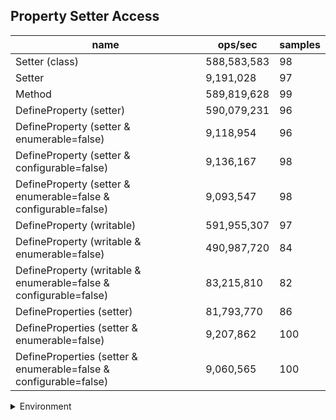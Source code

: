 ## Property Setter Access

|name|ops/sec|samples|
|-|-|-|
|Setter (class)|588,583,583|98|
|Setter|9,191,028|97|
|Method|589,819,628|99|
|DefineProperty (setter)|590,079,231|96|
|DefineProperty (setter & enumerable=false)|9,118,954|96|
|DefineProperty (setter & configurable=false)|9,136,167|98|
|DefineProperty (setter & enumerable=false & configurable=false)|9,093,547|98|
|DefineProperty (writable)|591,955,307|97|
|DefineProperty (writable & enumerable=false)|490,987,720|84|
|DefineProperty (writable & enumerable=false & configurable=false)|83,215,810|82|
|DefineProperties (setter)|81,793,770|86|
|DefineProperties (setter & enumerable=false)|9,207,862|100|
|DefineProperties (setter & enumerable=false & configurable=false)|9,060,565|100|


<details>
<summary>Environment</summary>

* __Machine:__ linux x64 | 2 vCPUs | 6.8GB Mem
* __Run:__ Wed Oct 25 2023 04:36:48 GMT+0000 (Coordinated Universal Time)
</details>

<!--
{"environment":{"platform":"linux","arch":"x64","cpus":2,"totalMemory":6.7597503662109375},"benchmarks":[{"name":"Setter (class)","opsSec":588583582.6824358,"samples":5},{"name":"Setter","opsSec":9191027.635076981,"samples":5},{"name":"Method","opsSec":589819627.5497978,"samples":6},{"name":"DefineProperty (setter)","opsSec":590079230.8764385,"samples":6},{"name":"DefineProperty (setter & enumerable=false)","opsSec":9118954.46546731,"samples":5},{"name":"DefineProperty (setter & configurable=false)","opsSec":9136167.059435714,"samples":6},{"name":"DefineProperty (setter & enumerable=false & configurable=false)","opsSec":9093546.90865357,"samples":5},{"name":"DefineProperty (writable)","opsSec":591955307.1771848,"samples":10},{"name":"DefineProperty (writable & enumerable=false)","opsSec":490987720.3791294,"samples":6},{"name":"DefineProperty (writable & enumerable=false & configurable=false)","opsSec":83215810.3262072,"samples":5},{"name":"DefineProperties (setter)","opsSec":81793769.55052915,"samples":6},{"name":"DefineProperties (setter & enumerable=false)","opsSec":9207861.748307897,"samples":5},{"name":"DefineProperties (setter & enumerable=false & configurable=false)","opsSec":9060565.284511006,"samples":4}]}-->
